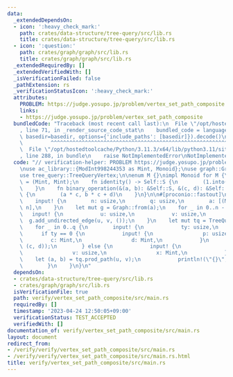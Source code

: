 ```yaml
---
data:
  _extendedDependsOn:
  - icon: ':heavy_check_mark:'
    path: crates/data-structure/tree-query/src/lib.rs
    title: crates/data-structure/tree-query/src/lib.rs
  - icon: ':question:'
    path: crates/graph/graph/src/lib.rs
    title: crates/graph/graph/src/lib.rs
  _extendedRequiredBy: []
  _extendedVerifiedWith: []
  _isVerificationFailed: false
  _pathExtension: rs
  _verificationStatusIcon: ':heavy_check_mark:'
  attributes:
    PROBLEM: https://judge.yosupo.jp/problem/vertex_set_path_composite
    links:
    - https://judge.yosupo.jp/problem/vertex_set_path_composite
  bundledCode: "Traceback (most recent call last):\n  File \"/opt/hostedtoolcache/Python/3.11.3/x64/lib/python3.11/site-packages/onlinejudge_verify/documentation/build.py\"\
    , line 71, in _render_source_code_stat\n    bundled_code = language.bundle(stat.path,\
    \ basedir=basedir, options={'include_paths': [basedir]}).decode()\n          \
    \         ^^^^^^^^^^^^^^^^^^^^^^^^^^^^^^^^^^^^^^^^^^^^^^^^^^^^^^^^^^^^^^^^^^^^^^^^^^^^^^^^^\n\
    \  File \"/opt/hostedtoolcache/Python/3.11.3/x64/lib/python3.11/site-packages/onlinejudge_verify/languages/rust.py\"\
    , line 288, in bundle\n    raise NotImplementedError\nNotImplementedError\n"
  code: "// verification-helper: PROBLEM https://judge.yosupo.jp/problem/vertex_set_path_composite\n\
    \nuse ac_library::{ModInt998244353 as Mint, Monoid};\nuse graph::Graph;\nuse proconio::input;\n\
    use tree_query::TreeQueryVertex;\n\nenum M {}\nimpl Monoid for M {\n    type S\
    \ = (Mint, Mint);\n    fn identity() -> Self::S {\n        (1.into(), 0.into())\n\
    \    }\n    fn binary_operation(&(a, b): &Self::S, &(c, d): &Self::S) -> Self::S\
    \ {\n        (a * c, b * c + d)\n    }\n}\n\n#[proconio::fastout]\nfn main() {\n\
    \    input! {\n        n: usize,\n        q: usize,\n        a: [(Mint, Mint);\
    \ n],\n    }\n    let mut g = Graph::from(a);\n    for _ in 0..n - 1 {\n     \
    \   input! {\n            u: usize,\n            v: usize,\n        }\n      \
    \  g.add_undirected_edge(u, v, ());\n    }\n    let mut tq = TreeQueryVertex::<M>::build(&g);\n\
    \    for _ in 0..q {\n        input! {\n            ty: usize,\n        }\n  \
    \      if ty == 0 {\n            input! {\n                p: usize,\n       \
    \         c: Mint,\n                d: Mint,\n            }\n            tq.set(p,\
    \ (c, d));\n        } else {\n            input! {\n                u: usize,\n\
    \                v: usize,\n                x: Mint,\n            }\n        \
    \    let (a, b) = tq.prod_path(u, v);\n            println!(\"{}\", a * x + b);\n\
    \        }\n    }\n}\n"
  dependsOn:
  - crates/data-structure/tree-query/src/lib.rs
  - crates/graph/graph/src/lib.rs
  isVerificationFile: true
  path: verify/vertex_set_path_composite/src/main.rs
  requiredBy: []
  timestamp: '2023-04-24 12:50:05+09:00'
  verificationStatus: TEST_ACCEPTED
  verifiedWith: []
documentation_of: verify/vertex_set_path_composite/src/main.rs
layout: document
redirect_from:
- /verify/verify/vertex_set_path_composite/src/main.rs
- /verify/verify/vertex_set_path_composite/src/main.rs.html
title: verify/vertex_set_path_composite/src/main.rs
---
```

